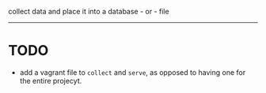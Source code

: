 collect data and place it into a database - or - file

------
 TODO
======
- add a vagrant file to `collect` and `serve`, as opposed to having one for the entire projecyt.
